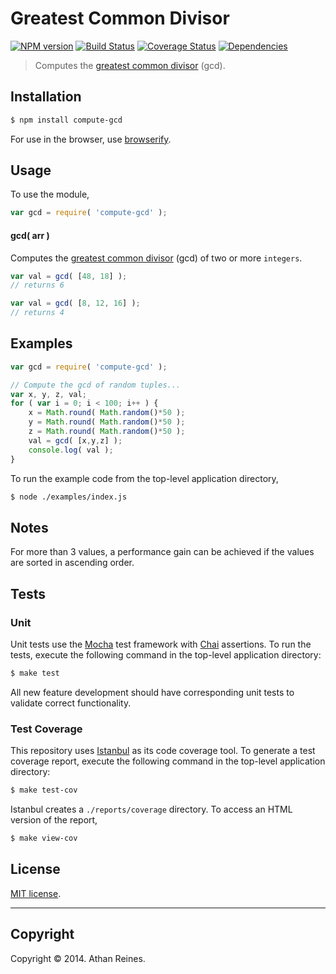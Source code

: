 Greatest Common Divisor
===
[![NPM version][npm-image]][npm-url] [![Build Status][travis-image]][travis-url] [![Coverage Status][coveralls-image]][coveralls-url] [![Dependencies][dependencies-image]][dependencies-url]

> Computes the [greatest common divisor](http://en.wikipedia.org/wiki/Greatest_common_divisor) (gcd).


## Installation

``` bash
$ npm install compute-gcd
```

For use in the browser, use [browserify](https://github.com/substack/node-browserify).


## Usage

To use the module,

``` javascript
var gcd = require( 'compute-gcd' );
```

#### gcd( arr )

Computes the [greatest common divisor](http://en.wikipedia.org/wiki/Greatest_common_divisor) (gcd) of two or more `integers`. 

``` javascript
var val = gcd( [48, 18] );
// returns 6

var val = gcd( [8, 12, 16] );
// returns 4
```


## Examples

``` javascript
var gcd = require( 'compute-gcd' );

// Compute the gcd of random tuples...
var x, y, z, val;
for ( var i = 0; i < 100; i++ ) {
	x = Math.round( Math.random()*50 );
	y = Math.round( Math.random()*50 );
	z = Math.round( Math.random()*50 );
	val = gcd( [x,y,z] );
	console.log( val );
}
```

To run the example code from the top-level application directory,

``` bash
$ node ./examples/index.js
```


## Notes

For more than 3 values, a performance gain can be achieved if the values are sorted in ascending order.


## Tests

### Unit

Unit tests use the [Mocha](http://visionmedia.github.io/mocha) test framework with [Chai](http://chaijs.com) assertions. To run the tests, execute the following command in the top-level application directory:

``` bash
$ make test
```

All new feature development should have corresponding unit tests to validate correct functionality.


### Test Coverage

This repository uses [Istanbul](https://github.com/gotwarlost/istanbul) as its code coverage tool. To generate a test coverage report, execute the following command in the top-level application directory:

``` bash
$ make test-cov
```

Istanbul creates a `./reports/coverage` directory. To access an HTML version of the report,

``` bash
$ make view-cov
```


## License

[MIT license](http://opensource.org/licenses/MIT). 


---
## Copyright

Copyright &copy; 2014. Athan Reines.


[npm-image]: http://img.shields.io/npm/v/compute-gcd.svg
[npm-url]: https://npmjs.org/package/compute-gcd

[travis-image]: http://img.shields.io/travis/compute-io/gcd/master.svg
[travis-url]: https://travis-ci.org/compute-io/gcd

[coveralls-image]: https://img.shields.io/coveralls/compute-io/gcd/master.svg
[coveralls-url]: https://coveralls.io/r/compute-io/gcd?branch=master

[dependencies-image]: http://img.shields.io/david/compute-io/gcd.svg
[dependencies-url]: https://david-dm.org/compute-io/gcd

[dev-dependencies-image]: http://img.shields.io/david/dev/compute-io/gcd.svg
[dev-dependencies-url]: https://david-dm.org/dev/compute-io/gcd

[github-issues-image]: http://img.shields.io/github/issues/compute-io/gcd.svg
[github-issues-url]: https://github.com/compute-io/gcd/issues
